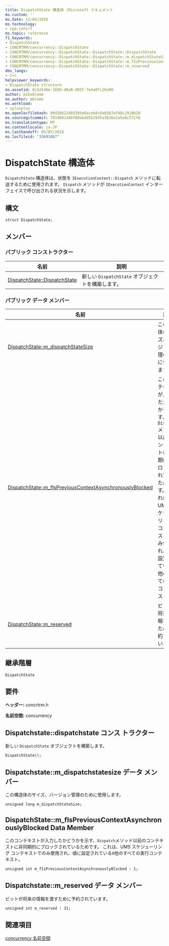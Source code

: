 ```yaml
---
title: DispatchState 構造体 |Microsoft ドキュメント
ms.custom: ''
ms.date: 11/04/2016
ms.technology:
- cpp-concrt
ms.topic: reference
f1_keywords:
- DispatchState
- CONCRTRM/concurrency::DispatchState
- CONCRTRM/concurrency::DispatchState::DispatchState::DispatchState
- CONCRTRM/concurrency::DispatchState::DispatchState::m_dispatchStateSize
- CONCRTRM/concurrency::DispatchState::DispatchState::m_fIsPreviousContextAsynchronouslyBlocked
- CONCRTRM/concurrency::DispatchState::DispatchState::m_reserved
dev_langs:
- C++
helpviewer_keywords:
- DispatchState structure
ms.assetid: 8c52546e-1650-48a0-985f-7e4a0fc26a90
author: mikeblome
ms.author: mblome
ms.workload:
- cplusplus
ms.openlocfilehash: 89d3b62248d305e6acebdc8a03b7ef48c2910b28
ms.sourcegitcommit: 7019081488f68abdd5b2935a3b36e2a5e8c571f8
ms.translationtype: MT
ms.contentlocale: ja-JP
ms.lasthandoff: 05/07/2018
ms.locfileid: "33691067"
---
```

# <a name="dispatchstate-structure"></a>DispatchState 構造体
`DispatchState` 構造体は、状態を `IExecutionContext::Dispatch` メソッドに転送するために使用されます。 `Dispatch` メソッドが `IExecutionContext` インターフェイスで呼び出される状況を示します。  
  
## <a name="syntax"></a>構文  
  
```
struct DispatchState;
```  
  
## <a name="members"></a>メンバー  
  
### <a name="public-constructors"></a>パブリック コンストラクター  
  
|名前|説明|  
|----------|-----------------|  
|[DispatchState::DispatchState](#ctor)|新しい `DispatchState` オブジェクトを構築します。|  
  
### <a name="public-data-members"></a>パブリック データ メンバー  
  
|名前|説明|  
|----------|-----------------|  
|[DispatchState::m_dispatchStateSize](#m_dispatchstatesize)|この構造体のサイズ、バージョン管理のために使用します。|  
|[DispatchState::m_fIsPreviousContextAsynchronouslyBlocked](#m_fispreviouscontextasynchronouslyblocked)|このコンテキストが入力したかどうかを示す、`Dispatch`メソッド以前のコンテキストに非同期的にブロックされているためです。 これは、UMS スケジューリング コンテキストでのみ使用され、値に設定されている`0`他のすべての実行コンテキスト。|  
|[DispatchState::m_reserved](#m_reserved)|ビットが将来の情報を渡すために予約されています。|  
  
## <a name="inheritance-hierarchy"></a>継承階層  
 `DispatchState`  
  
## <a name="requirements"></a>要件  
 **ヘッダー:** concrtrm.h  
  
 **名前空間:** concurrency  
  
##  <a name="ctor"></a>  Dispatchstate::dispatchstate コンス トラクター  
 新しい `DispatchState` オブジェクトを構築します。  
  
```
DispatchState();
```  
  
##  <a name="m_dispatchstatesize"></a>  Dispatchstate::m_dispatchstatesize データ メンバー  
 この構造体のサイズ、バージョン管理のために使用します。  
  
```
unsigned long m_dispatchStateSize;
```  
  
##  <a name="m_fispreviouscontextasynchronouslyblocked"></a>  DispatchState::m_fIsPreviousContextAsynchronouslyBlocked Data Member  
 このコンテキストが入力したかどうかを示す、`Dispatch`メソッド以前のコンテキストに非同期的にブロックされているためです。 これは、UMS スケジューリング コンテキストでのみ使用され、値に設定されている`0`他のすべての実行コンテキスト。  
  
```
unsigned int m_fIsPreviousContextAsynchronouslyBlocked : 1;
```  
  
##  <a name="m_reserved"></a>  Dispatchstate::m_reserved データ メンバー  
 ビットが将来の情報を渡すために予約されています。  
  
```
unsigned int m_reserved : 31;
```  
  
## <a name="see-also"></a>関連項目  
 [concurrency 名前空間](concurrency-namespace.md)
